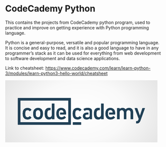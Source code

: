 # CodeCademy Python

This contains the projects from CodeCademy python program, used to practice and improve on getting experience with Python programming language.

Python is a general-purpose, versatile and popular programming language. It is concise and easy to read, and it is also a good language to have in any programmer’s stack as it can be used for everything from web development to software development and data science applications.

Link to cheatsheet: https://www.codecademy.com/learn/learn-python-3/modules/learn-python3-hello-world/cheatsheet

![Logo](./logo.png)
